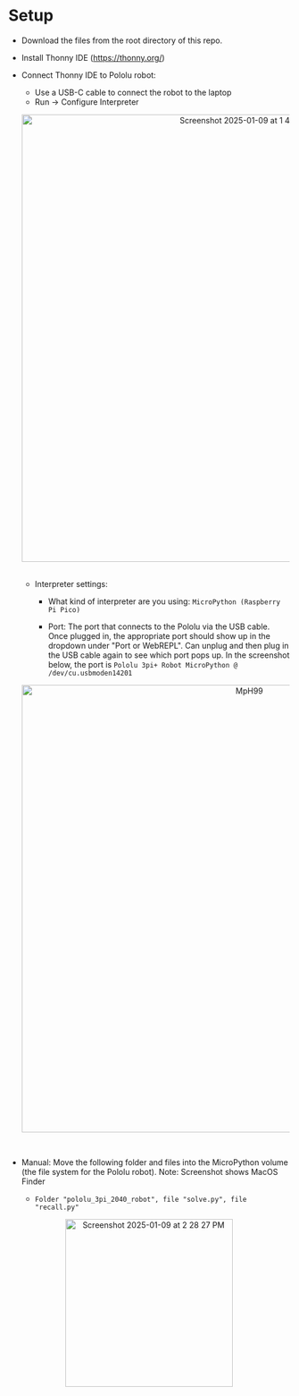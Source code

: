# Setup

- Download the files from the root directory of this repo.

- Install Thonny IDE (https://thonny.org/)

- Connect Thonny IDE to Pololu robot:
    - Use a USB-C cable to connect the robot to the laptop 
    - Run -> Configure Interpreter
    <p align="center">
        <img width="800" alt="Screenshot 2025-01-09 at 1 41 24 PM" src="https://github.com/user-attachments/assets/1631c176-87da-4f9c-90be-a651b75ddcbd" />
    </p>
    <br/>

    - Interpreter settings:
        - What kind of interpreter are you using: ```MicroPython (Raspberry Pi Pico)```

        - Port: The port that connects to the Pololu via the USB cable. Once plugged in, the appropriate port should show up in the dropdown under "Port or WebREPL". Can unplug and then plug in the USB cable again to see which port pops up. In the screenshot below, the port is ```Pololu 3pi+ Robot MicroPython @ /dev/cu.usbmoden14201```
    <p align="center">
    <img width="800" alt="MpH99" src="https://github.com/user-attachments/assets/a3ae5594-1fcd-4481-9881-57e8820ff3fd" />
    </p>
    <br/>


- Manual: Move the following folder and files into the MicroPython volume (the file system for the Pololu robot). Note: Screenshot shows MacOS Finder

    - ```Folder "pololu_3pi_2040_robot", file "solve.py", file "recall.py"```
<p align="center">
<img width="300" alt="Screenshot 2025-01-09 at 2 28 27 PM" src="https://github.com/user-attachments/assets/44a4399f-8806-4c59-87b7-c05ae3853211" />
</p>
<br/>



 
